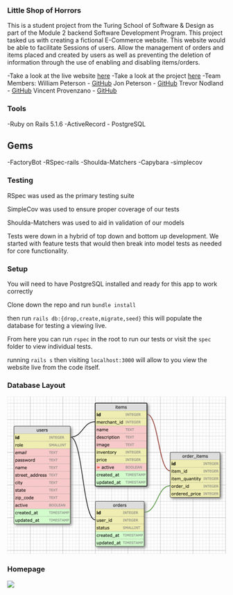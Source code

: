 ### Little Shop of Horrors

This is a student project from the Turing School of Software & Design as part of the Module 2 backend Software Development Program.  This project tasked us with creating a fictional E-Commerce website. This website would be able to facilitate Sessions of users. Allow the management of orders and items placed and created by users as well as preventing the deletion of information through the use of enabling and disabling items/orders.

-Take a look at the live website [here](https://nooks-and-crannies.herokuapp.com/)
-Take a look at the project [here](https://github.com/turingschool-projects/little_shop_v2)
-Team Members:
    William Peterson - [GitHub](https://github.com/wipegup')
    Jon Peterson - [GitHub](https://github.com/joequincy)
    Trevor Nodland - [GitHub](https://github.com/tnodland)
    Vincent Provenzano - [GitHub](https://github.com/Vjp888)

### Tools

  -Ruby on Rails 5.1.6
  -ActiveRecord - PostgreSQL

## Gems
  -FactoryBot
  -RSpec-rails
  -Shoulda-Matchers
  -Capybara
  -simplecov

### Testing
  RSpec was used as the primary testing suite

  SimpleCov was used to ensure proper coverage of our tests

  Shoulda-Matchers was used to aid in validation of our models

  Tests were down in a hybrid of top down and bottom up development.
  We started with feature tests that would then break into model tests as needed for core functionality.

### Setup
  You will need to have PostgreSQL installed and ready for this app to work correctly

  Clone down the repo and run ```bundle install ```

  then run ```rails db:{drop,create,migrate,seed}``` this will populate the database for testing a viewing live.

  From here you can run ```rspec``` in the root to run our tests or visit the ```spec``` folder to view individual tests.

  running ``` rails s ``` then visiting ```localhost:3000``` will allow to you view the website live from the code itself.

### Database Layout
<img src='./app/assets/images/db_schema.png' width='700px'>

### Homepage
<img src='./app/assets/images/root_path' width='700px'>

